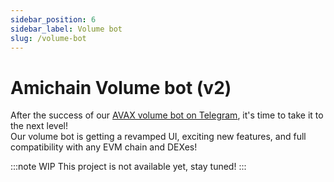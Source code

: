```yaml
---
sidebar_position: 6
sidebar_label: Volume bot
slug: /volume-bot
---
```


# Amichain Volume bot (v2)

After the success of our [AVAX volume bot on Telegram](https://t.me/avax_volume_bot), it's time to take it to the next level!  
Our volume bot is getting a revamped UI, exciting new features, and full compatibility with any EVM chain and DEXes!

:::note WIP
This project is not available yet, stay tuned!
:::